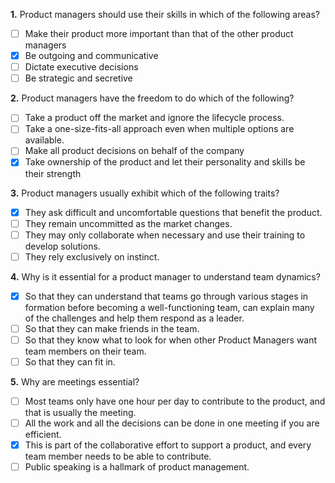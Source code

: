 **1.** Product managers should use their skills in which of the following areas?
- [ ] Make their product more important than that of the other product managers
- [x] Be outgoing and communicative
- [ ] Dictate executive decisions
- [ ] Be strategic and secretive

**2.** Product managers have the freedom to do which of the following?
- [ ] Take a product off the market and ignore the lifecycle process.
- [ ] Take a one-size-fits-all approach even when multiple options are available.
- [ ] Make all product decisions on behalf of the company
- [x] Take ownership of the product and let their personality and skills be their strength

**3.** Product managers usually exhibit which of the following traits?
- [x] They ask difficult and uncomfortable questions that benefit the product.
- [ ] They remain uncommitted as the market changes.
- [ ] They may only collaborate when necessary and use their training to develop solutions.
- [ ] They rely exclusively on instinct.

**4.** Why is it essential for a product manager to understand team dynamics?
- [x] So that they can understand that teams go through various stages in formation before becoming a well-functioning team, can explain many of the challenges and help them respond as a leader.
- [ ] So that they can make friends in the team.
- [ ] So that they know what to look for when other Product Managers want team members on their team.
- [ ] So that they can fit in.

**5.** Why are meetings essential?
- [ ] Most teams only have one hour per day to contribute to the product, and that is usually the meeting.
- [ ] All the work and all the decisions can be done in one meeting if you are efficient.
- [x] This is part of the collaborative effort to support a product, and every team member needs to be able to contribute.
- [ ] Public speaking is a hallmark of product management.
